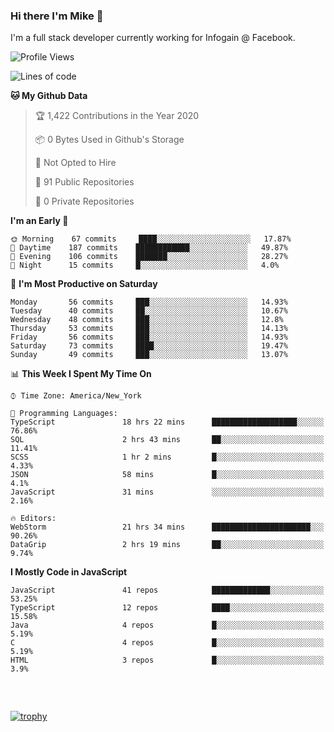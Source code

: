 ### Hi there I'm Mike 👋
I'm a full stack developer currently working for Infogain @ Facebook.

<!--START_SECTION:waka-->
![Profile Views](http://img.shields.io/badge/Profile%20Views-0-blue)

![Lines of code](https://img.shields.io/badge/From%20Hello%20World%20I%27ve%20Written-1.2%20million%20lines%20of%20code-blue)

**🐱 My Github Data** 

> 🏆 1,422 Contributions in the Year 2020
 > 
> 📦 0 Bytes Used in Github's Storage 
 > 
> 🚫 Not Opted to Hire
 > 
> 📜 91 Public Repositories 
 > 
> 🔑 0 Private Repositories  
 > 
**I'm an Early 🐤** 

```text
🌞 Morning    67 commits     ████░░░░░░░░░░░░░░░░░░░░░   17.87% 
🌆 Daytime    187 commits    ████████████░░░░░░░░░░░░░   49.87% 
🌃 Evening    106 commits    ███████░░░░░░░░░░░░░░░░░░   28.27% 
🌙 Night      15 commits     █░░░░░░░░░░░░░░░░░░░░░░░░   4.0%

```
📅 **I'm Most Productive on Saturday** 

```text
Monday       56 commits     ███░░░░░░░░░░░░░░░░░░░░░░   14.93% 
Tuesday      40 commits     ██░░░░░░░░░░░░░░░░░░░░░░░   10.67% 
Wednesday    48 commits     ███░░░░░░░░░░░░░░░░░░░░░░   12.8% 
Thursday     53 commits     ███░░░░░░░░░░░░░░░░░░░░░░   14.13% 
Friday       56 commits     ███░░░░░░░░░░░░░░░░░░░░░░   14.93% 
Saturday     73 commits     ████░░░░░░░░░░░░░░░░░░░░░   19.47% 
Sunday       49 commits     ███░░░░░░░░░░░░░░░░░░░░░░   13.07%

```


📊 **This Week I Spent My Time On** 

```text
⌚︎ Time Zone: America/New_York

💬 Programming Languages: 
TypeScript               18 hrs 22 mins      ███████████████████░░░░░░   76.86% 
SQL                      2 hrs 43 mins       ██░░░░░░░░░░░░░░░░░░░░░░░   11.41% 
SCSS                     1 hr 2 mins         █░░░░░░░░░░░░░░░░░░░░░░░░   4.33% 
JSON                     58 mins             █░░░░░░░░░░░░░░░░░░░░░░░░   4.1% 
JavaScript               31 mins             ░░░░░░░░░░░░░░░░░░░░░░░░░   2.16%

🔥 Editors: 
WebStorm                 21 hrs 34 mins      ██████████████████████░░░   90.26% 
DataGrip                 2 hrs 19 mins       ██░░░░░░░░░░░░░░░░░░░░░░░   9.74%

```

**I Mostly Code in JavaScript** 

```text
JavaScript               41 repos            █████████████░░░░░░░░░░░░   53.25% 
TypeScript               12 repos            ████░░░░░░░░░░░░░░░░░░░░░   15.58% 
Java                     4 repos             █░░░░░░░░░░░░░░░░░░░░░░░░   5.19% 
C                        4 repos             █░░░░░░░░░░░░░░░░░░░░░░░░   5.19% 
HTML                     3 repos             █░░░░░░░░░░░░░░░░░░░░░░░░   3.9%

```



<!--END_SECTION:waka-->

##### &nbsp;
[![trophy](https://github-profile-trophy.vercel.app/?username=uptonm&theme=dracula)](https://github.com/ryo-ma/github-profile-trophy)
